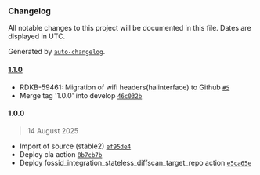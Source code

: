 ### Changelog

All notable changes to this project will be documented in this file. Dates are displayed in UTC.

Generated by [`auto-changelog`](https://github.com/CookPete/auto-changelog).

#### [1.1.0](https://github.com/rdkcentral/halinterface/compare/1.0.0...1.1.0)

- RDKB-59461: Migration of wifi headers(halinterface) to Github [`#5`](https://github.com/rdkcentral/halinterface/pull/5)
- Merge tag '1.0.0' into develop [`46c032b`](https://github.com/rdkcentral/halinterface/commit/46c032b4fedede7174ea43c5699e8484761a698b)

#### 1.0.0

> 14 August 2025

- Import of source (stable2) [`ef95de4`](https://github.com/rdkcentral/halinterface/commit/ef95de4938967727aae709e602e9e2d5dcb7535e)
- Deploy cla action [`8b7cb7b`](https://github.com/rdkcentral/halinterface/commit/8b7cb7b852f1faba7da789eedb17a5c534d9ec03)
- Deploy fossid_integration_stateless_diffscan_target_repo action [`e5ca65e`](https://github.com/rdkcentral/halinterface/commit/e5ca65eb7599d3e0d1e10057833f7557574bc53e)
